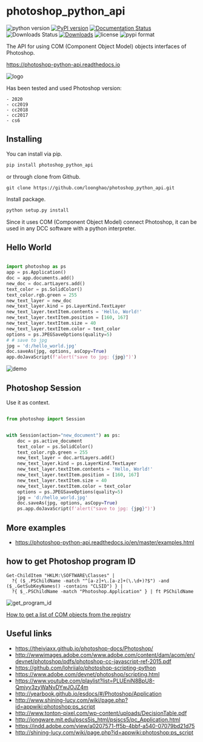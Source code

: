 photoshop_python_api
====================
![python version](https://img.shields.io/pypi/pyversions/photoshop-python-api)
[![PyPI version](https://img.shields.io/pypi/v/photoshop-python-api?color=green)](https://badge.fury.io/py/photoshop-python-api)
[![Documentation Status](https://readthedocs.org/projects/photoshop-python-api/badge/?version=master)](https://photoshop-python-api.readthedocs.io/en/master/?badge=master)
![Downloads Status](https://img.shields.io/pypi/dw/photoshop-python-api)
[![Downloads](https://pepy.tech/badge/photoshop-python-api)](https://pepy.tech/project/photoshop-python-api)
![license](https://img.shields.io/pypi/l/photoshop-python-api)
![pypi format](https://img.shields.io/pypi/format/photoshop-python-api)

The API for using COM (Component Object Model) objects interfaces of Photoshop.

https://photoshop-python-api.readthedocs.io

![logo](https://i.imgur.com/0kYZems.png)

Has been tested and used Photoshop version:

    - 2020
    - cc2019
    - cc2018
    - cc2017
    - cs6

Installing
----------
You can install via pip.

```cmd
pip install photoshop_python_api
```
or through clone from Github.
```git exclude
git clone https://github.com/loonghao/photoshop_python_api.git
```
Install package.
```cmd
python setup.py install
```

Since it uses COM (Component Object Model) connect Photoshop, it can be used 
in any DCC software with a python interpreter.


Hello World
-----------

```python

import photoshop as ps
app = ps.Application()
doc = app.documents.add()
new_doc = doc.artLayers.add()
text_color = ps.SolidColor()
text_color.rgb.green = 255
new_text_layer = new_doc
new_text_layer.kind = ps.LayerKind.TextLayer
new_text_layer.textItem.contents = 'Hello, World!'
new_text_layer.textItem.position = [160, 167]
new_text_layer.textItem.size = 40
new_text_layer.textItem.color = text_color
options = ps.JPEGSaveOptions(quality=5)
# # save to jpg
jpg = 'd:/hello_world.jpg'
doc.saveAs(jpg, options, asCopy=True)
app.doJavaScript(f'alert("save to jpg: {jpg}")')

```
![demo](https://i.imgur.com/25TrzbV.gif)


Photoshop Session
-----------------
Use it as context.

```python

from photoshop import Session


with Session(action="new_document") as ps:
    doc = ps.active_document
    text_color = ps.SolidColor()
    text_color.rgb.green = 255
    new_text_layer = doc.artLayers.add()
    new_text_layer.kind = ps.LayerKind.TextLayer
    new_text_layer.textItem.contents = 'Hello, World!'
    new_text_layer.textItem.position = [160, 167]
    new_text_layer.textItem.size = 40
    new_text_layer.textItem.color = text_color
    options = ps.JPEGSaveOptions(quality=5)
    jpg = 'd:/hello_world.jpg'
    doc.saveAs(jpg, options, asCopy=True)
    ps.app.doJavaScript(f'alert("save to jpg: {jpg}")')


```

More examples
-------------
- https://photoshop-python-api.readthedocs.io/en/master/examples.html

how to get Photoshop program ID
-------------------------------
```PS>
Get-ChildItem "HKLM:\SOFTWARE\Classes" | 
  ?{ ($_.PSChildName -match "^[a-z]+\.[a-z]+(\.\d+)?$") -and ($_.GetSubKeyNames() -contains "CLSID") } | 
  ?{ $_.PSChildName -match "Photoshop.Application" } | ft PSChildName
```
![get_program_id](https://i.imgur.com/UwPN7qq.png)

[How to get a list of COM objects from the registry](https://rakhesh.com/powershell/how-to-get-a-list-of-com-objects-from-the-registry/)

Useful links
------------
- https://theiviaxx.github.io/photoshop-docs/Photoshop/
- http://wwwimages.adobe.com/www.adobe.com/content/dam/acom/en/devnet/photoshop/pdfs/photoshop-cc-javascript-ref-2015.pdf
- https://github.com/lohriialo/photoshop-scripting-python
- https://www.adobe.com/devnet/photoshop/scripting.html
- https://www.youtube.com/playlist?list=PLUEniN8BpU8-Qmjyv3zyWaNvDYwJOJZ4m
- http://yearbook.github.io/esdocs/#/Photoshop/Application
- http://www.shining-lucy.com/wiki/page.php?id=appwiki:photoshop:ps_script
- http://www.tonton-pixel.com/wp-content/uploads/DecisionTable.pdf
- http://jongware.mit.edu/pscs5js_html/psjscs5/pc_Application.html
- https://indd.adobe.com/view/a0207571-ff5b-4bbf-a540-07079bd21d75
- http://shining-lucy.com/wiki/page.php?id=appwiki:photoshop:ps_script
